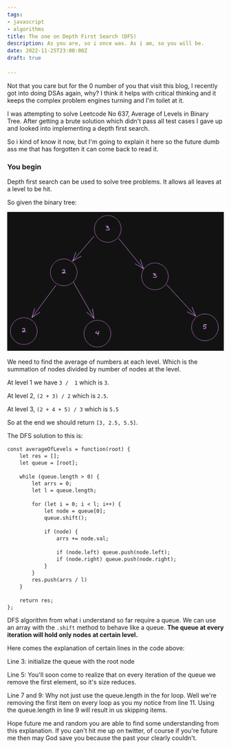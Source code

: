 ```yaml
---
tags:
- javascript
- algorithms
title: The one on Depth First Search (DFS)
description: As you are, so i once was. As i am, so you will be.
date: 2022-11-25T23:00:00Z
draft: true

---
```

Not that you care but for the 0 number of you that visit this blog, I recently got into doing DSAs again, why? I think it helps with critical thinking and it keeps the complex problem engines turning and I'm toilet at it.

I was attempting to solve Leetcode No 637, Average of Levels in Binary Tree. After getting a brute solution which didn't pass all test cases I gave up and looked into implementing a depth first search.

So i kind of know it now, but I'm going to explain it here so the future dumb ass me that has forgotten it can come back to read it.

### You begin

Depth first search can be used to solve tree problems. It allows all leaves at a level to be hit.

So given the binary tree:

![](/uploads/screenshot-from-2022-11-26-23-36-18.png)

We need to find the average of numbers at each level. Which is the summation of nodes divided by number of nodes at the level.

At level 1 we have `3 /  1` which is `3`.

At level 2, `(2 + 3) / 2` which is `2.5`.

At level 3, `(2 + 4 + 5) / 3` which is `5.5`

So at the end we should return `[3, 2.5, 5.5]`.

The DFS solution to this is:

    const averageOfLevels = function(root) {
        let res = [];
        let queue = [root];
    
        while (queue.length > 0) {
            let arrs = 0;
            let l = queue.length;
    
            for (let i = 0; i < l; i++) {
                let node = queue[0];
                queue.shift();
    
                if (node) {
                    arrs += node.val;
        
                    if (node.left) queue.push(node.left);
                    if (node.right) queue.push(node.right);
                }
            }
            res.push(arrs / l)
        }
    
        return res;
    };

DFS algorithm from what i understand so far require a queue. We can use an array with the `.shift` method to behave like a queue. **The queue at every iteration will hold only nodes at certain level.**

Here comes the explanation of certain lines in the code above:

Line 3: initialize the queue with the root node

Line 5: You'll soon come to realize that on every iteration of the queue we remove the first element, so it's size reduces.

Line 7 and 9: Why not just use the queue.length in the for loop. Well we're removing the first item on every loop as you my notice from line 11. Using the queue.length in line 9 will result in us skipping items.

Hope future me and random you are able to find some understanding from this explanation. If you can't hit me up on twitter, of course if you're future me then may God save you because the past your clearly couldn't.